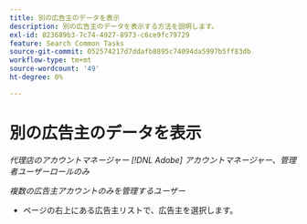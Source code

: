 ```yaml
---
title: 別の広告主のデータを表示
description: 別の広告主のデータを表示する方法を説明します。
exl-id: 823689b3-7c74-4927-8973-c6ce9fc79729
feature: Search Common Tasks
source-git-commit: 052574217d7ddafb8895c74094da5997b5ff83db
workflow-type: tm+mt
source-wordcount: '49'
ht-degree: 0%

---
```


# 別の広告主のデータを表示

*代理店のアカウントマネージャー [!DNL Adobe] アカウントマネージャー、管理者ユーザーロールのみ*

*複数の広告主アカウントのみを管理するユーザー*

* ページの右上にある広告主リストで、広告主を選択します。

